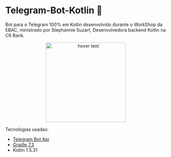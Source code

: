 # Telegram-Bot-Kotlin 🤖

Bot para o Telegram 100% em Kotlin desenvolvido durante o WorkShop da EBAC, ministrado por Stephannie Suzart, Desenvolvedora backend Kotlin na C6 Bank.
<p align="center">
  <img src="https://cdn.discordapp.com/attachments/558087898705166346/913961732853092402/Screenshot_20211126-220421_Telegram.jpg" width="250" title="hover text">
</p>


Tecnologias usadas:
* [Telegram Bot Api](https://core.telegram.org/bots/api)
* [Gradle 7.3](https://gradle.org/install/)
* Kotlin 1.5.31
